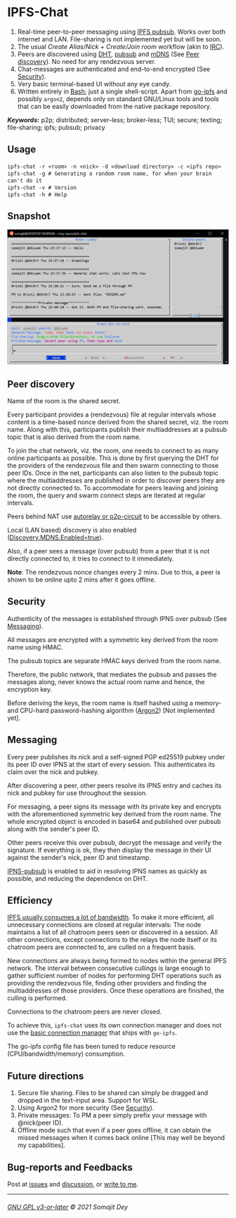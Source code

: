 # IPFS-Chat

1. Real-time peer-to-peer messaging using [IPFS pubsub](https://github.com/ipfs/go-ipfs/blob/master/docs/experimental-features.md#ipfs-pubsub). Works over both internet and LAN. File-sharing is not implemented yet but will be soon.
2. The usual *Create Alias/Nick* + *Create/Join room* workflow (akin to [IRC](https://en.wikipedia.org/wiki/Internet_Relay_Chat)).
3. Peers are discovered using [DHT](https://docs.ipfs.io/concepts/dht/), [pubsub](https://docs.libp2p.io/concepts/publish-subscribe/) and [mDNS](https://en.wikipedia.org/wiki/Multicast_DNS) (See [Peer discovery](#peer-discovery)). No need for any rendezvous server.
4. Chat-messages are authenticated and end-to-end encrypted (See [Security](#security)).
5. Very basic terminal-based UI without any eye candy.
6. Written entirely in [Bash](https://www.gnu.org/software/bash/manual/bash.html); just a single shell-script. Apart from [go-ipfs](https://docs.ipfs.io/install/command-line/#official-distributions) and possibly `argon2`, depends only on standard GNU/Linux tools and tools that can be easily downloaded from the native package repository.

***Keywords*:** p2p; distributed; server-less; broker-less; TUI; secure; texting; file-sharing; ipfs; pubsub; privacy

## Usage

```shell
ipfs-chat -r <room> -n <nick> -d <download directory> -c <ipfs repo>
ipfs-chat -g # Generating a random room name, for when your brain can't do it
ipfs-chat -v # Version
ipfs-chat -h # Help
```

## Snapshot

![ipfs-chat_snapshot](./screenshot.png)

## Peer discovery

Name of the room is the shared secret. 

Every participant provides a (rendezvous) file at regular intervals whose content is a time-based nonce derived from the shared secret, viz. the room name. Along with this, participants publish their multiaddresses at a pubsub topic that is also derived from the room name.

To join the chat network, viz. the room, one needs to connect to as many online participants as possible. This is done by first querying the DHT for the providers of the rendezvous file and then swarm connecting to those peer IDs. Once in the net, participants can also listen to the pubsub topic where the multiaddresses are published in order to discover peers they are not directly connected to. To accommodate for peers leaving and joining the room, the query and swarm connect steps are iterated at regular intervals.

Peers behind NAT use [autorelay or p2p-circuit](https://github.com/ipfs/go-ipfs/blob/master/docs/experimental-features.md#autorelay) to be accessible by others.

Local (LAN based) discovery is also enabled ([Discovery.MDNS.Enabled=true](https://github.com/ipfs/go-ipfs/blob/master/docs/config.md)).

Also, if a peer sees a message (over pubsub) from a peer that it is not directly connected to, it tries to connect to it immediately.

**Note**: The rendezvous nonce changes every 2 mins. Due to this, a peer is shown to be online upto 2 mins after it goes offline.

## Security

Authenticity of the messages is established through IPNS over pubsub (See [Messaging](#messaging)).

All messages are encrypted with a symmetric key derived from the room name using HMAC.

The pubsub topics are separate HMAC keys derived from the room name. 

Therefore, the public network, that mediates the pubsub and passes the messages along, never knows the actual room name and hence, the encryption key.

Before deriving the keys, the room name is itself hashed using a memory- and CPU-hard password-hashing algorithm ([Argon2](https://github.com/P-H-C/phc-winner-argon2)) [Not implemented yet].

## Messaging

Every peer publishes its nick and a self-signed PGP ed25519 pubkey under its peer ID over IPNS at the start of every session. This authenticates its claim over the nick and pubkey.

After discovering a peer, other peers resolve its IPNS entry and caches its nick and pubkey for use throughout the session.

For messaging, a peer signs its message with its private key and encrypts with the aforementioned symmetric key derived from the room name. The whole encrypted object is encoded in base64 and published over pubsub along with the sender's peer ID.

Other peers receive this over pubsub, decrypt the message and verify the signature. If everything is ok, they then display the message in their UI against the sender's nick, peer ID and timestamp.

[IPNS-pubsub](https://github.com/ipfs/go-ipfs/blob/master/docs/experimental-features.md#ipns-pubsub) is enabled to aid in resolving IPNS names as quickly as possible, and reducing the dependence on DHT.

## Efficiency

[IPFS usually consumes a lot of bandwidth](https://github.com/ipfs/go-ipfs/issues/3429). To make it more efficient, all unnecessary connections are closed at regular intervals: The node maintains a list of all chatroom peers seen or discovered in a session. All other connections, except connections to the relays the node itself or its chatroom peers are connected to, are culled on a frequent basis.

New connections are always being formed to nodes within the general IPFS network. The interval between consecutive cullings is large enough to gather sufficient number of nodes for performing DHT operations such as providing the rendezvous file, finding other providers and finding the multiaddresses of those providers. Once these operations are finished, the culling is performed.

Connections to the chatroom peers are never closed.

To achieve this, `ipfs-chat` uses its own connection manager and does not use the [basic connection manager](https://github.com/ipfs/go-ipfs/blob/master/docs/config.md#basic-connection-manager) that ships with `go-ipfs`.

The go-ipfs config file has been tuned to reduce resource (CPU/bandwidth/memory) consumption.

## Future directions

1. Secure file sharing. Files to be shared can simply be dragged and dropped in the text-input area. Support for WSL.
2. Using Argon2 for more security (See [Security](#security)).
3. Private messages: To PM a peer simply prefix your message with @nick(peer ID).
4. Offline mode such that even if a peer goes offline, it can obtain the missed messages when it comes back online [This may well be beyond my capabilities].

## Bug-reports and Feedbacks

Post at [issues](https://github.com/SomajitDey/ipfs-chat/issues) and [discussion](https://github.com/SomajitDey/ipfs-chat/discussions), or [write to me](mailto://hereistitan@gmail.com).

------

###### [GNU GPL v3-or-later](https://github.com/SomajitDey/ipfs-chat/blob/main/LICENSE) &copy; 2021 Somajit Dey
